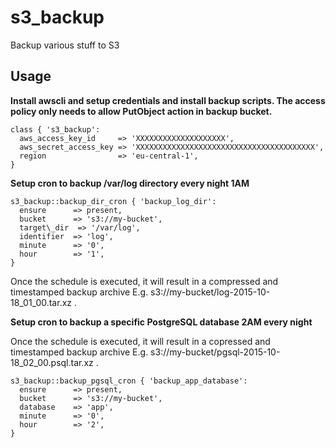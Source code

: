 # s3_backup

Backup various stuff to S3

## Usage

**Install awscli and setup credentials  and install backup scripts. The access policy only needs to allow PutObject action in backup bucket.**

```puppet
class { 's3_backup':
  aws_access_key_id     => 'XXXXXXXXXXXXXXXXXXXX',
  aws_secret_access_key => 'XXXXXXXXXXXXXXXXXXXXXXXXXXXXXXXXXXXXXXXX',
  region                => 'eu-central-1',
}
```

**Setup cron to backup /var/log directory every night 1AM**

```puppet
s3_backup::backup_dir_cron { 'backup_log_dir':
  ensure      => present,
  bucket      => 's3://my-bucket',
  target\_dir  => '/var/log',
  identifier  => 'log',
  minute      => '0',
  hour        => '1',
}
```

Once the schedule is executed, it will result in a compressed and timestamped backup archive E.g. s3://my-bucket/log-2015-10-18\_01\_00.tar.xz .


**Setup cron to backup a specific PostgreSQL database 2AM every night**

Once the schedule is executed, it will result in a copressed and timestamped backup archive E.g. s3://my-bucket/pgsql-2015-10-18\_02\_00.psql.tar.xz .

```puppet
s3_backup::backup_pgsql_cron { 'backup_app_database':
  ensure      => present,
  bucket      => 's3://my-bucket',
  database    => 'app',
  minute      => '0',
  hour        => '2',
}
```
